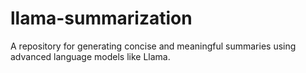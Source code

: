 # llama-summarization
A repository for generating concise and meaningful summaries using advanced language models like Llama.

